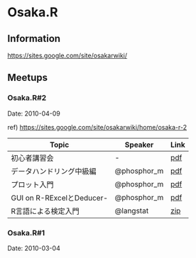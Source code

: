 Osaka.R
=====

## Information

https://sites.google.com/site/osakarwiki/

## Meetups

### Osaka.R#2

Date: 2010-04-09

ref) https://sites.google.com/site/osakarwiki/home/osaka-r-2

| Topic | Speaker | Link |
|-------|---------|------|
| 初心者講習会 | - | [pdf](https://docs.google.com/viewer?a=v&pid=sites&srcid=ZGVmYXVsdGRvbWFpbnxvc2FrYXJ3aWtpfGd4OjQ4NDc5OTA0N2I2MWI4OWQ) |
| データハンドリング中級編 | @phosphor_m | [pdf](https://docs.google.com/viewer?a=v&pid=sites&srcid=ZGVmYXVsdGRvbWFpbnxvc2FrYXJ3aWtpfGd4OjUxNzBiMTExNGI1YTE3MTA) |
| プロット入門 | @phosphor_m | [pdf](https://docs.google.com/viewer?a=v&pid=sites&srcid=ZGVmYXVsdGRvbWFpbnxvc2FrYXJ3aWtpfGd4OjRiMWM2YTRhMmFkMDIyMDM) |
| GUI on R-RExcelとDeducer- | @phosphor_m | [pdf](https://docs.google.com/viewer?a=v&pid=sites&srcid=ZGVmYXVsdGRvbWFpbnxvc2FrYXJ3aWtpfGd4OjM1YzJhZGVkZDU5M2YxYTA) |
| R言語による検定入門 | @langstat | [zip](https://docs.google.com/viewer?a=v&pid=sites&srcid=ZGVmYXVsdGRvbWFpbnxvc2FrYXJ3aWtpfGd4OjM5M2M3MmRhMGVjMzYyN2Y) |

### Osaka.R#1

Date: 2010-03-04